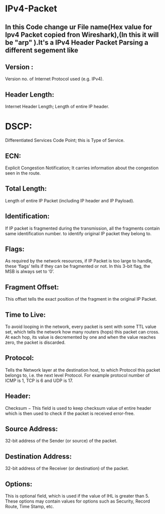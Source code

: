 # IPv4-Packet

## In this Code change ur File name(Hex value for Ipv4 Packet copied fron Wireshark),(In this it will be "arp" ).It's a IPv4 Header Packet Parsing a different segement like

## Version :
Version no. of Internet Protocol used (e.g. IPv4).

## Header Length:
Internet Header Length; Length of entire IP header.

# DSCP:
Differentiated Services Code Point; this is Type of Service.

## ECN:
Explicit Congestion Notification; It carries information about the congestion seen in the route.

## Total Length:
Length of entire IP Packet (including IP header and IP Payload).

## Identification:
If IP packet is fragmented during the transmission, all the fragments contain same identification number. to identify original IP packet they belong to.

## Flags:
As required by the network resources, if IP Packet is too large to handle, these ‘flags’ tells if they can be fragmented or not. In this 3-bit flag, the MSB is always set to ‘0’.

## Fragment Offset:
This offset tells the exact position of the fragment in the original IP Packet.

## Time to Live:
To avoid looping in the network, every packet is sent with some TTL value set, which tells the network how many routers (hops) this packet can cross. At each hop, its value is decremented by one and when the value reaches zero, the packet is discarded.

## Protocol:
Tells the Network layer at the destination host, to which Protocol this packet belongs to, i.e. the next level Protocol. For example protocol number of ICMP is 1, TCP is 6 and UDP is 17.

## Header:
Checksum − This field is used to keep checksum value of entire header which is then used to check if the packet is received error-free.

## Source Address:
32-bit address of the Sender (or source) of the packet.

## Destination Address:
32-bit address of the Receiver (or destination) of the packet.

## Options:
This is optional field, which is used if the value of IHL is greater than 5. These options may contain values for options such as Security, Record Route, Time Stamp, etc.
